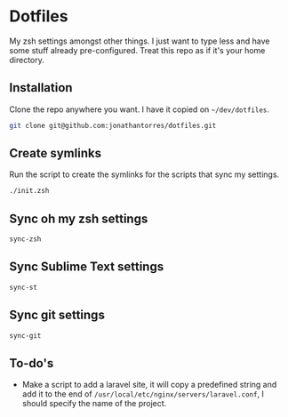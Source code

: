 # Dotfiles
My zsh settings amongst other things. I just want to type less and have some stuff already pre-configured. Treat this repo as if it's your home directory.

## Installation
Clone the repo anywhere you want. I have it copied on `~/dev/dotfiles`.
```bash
git clone git@github.com:jonathantorres/dotfiles.git
```

## Create symlinks
Run the script to create the symlinks for the scripts that sync my settings.
```bash
./init.zsh
```

## Sync oh my zsh settings
```bash
sync-zsh
```

## Sync Sublime Text settings
```bash
sync-st
```

## Sync git settings
```bash
sync-git
```

## To-do's
- Make a script to add a laravel site, it will copy a predefined string and add it to the end of `/usr/local/etc/nginx/servers/laravel.conf`, I should specify the name of the project.
